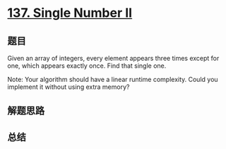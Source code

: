 # [137. Single Number II](https://leetcode.com/problems/single-number-ii/)

## 题目

        
Given an array of integers, every element appears three times except for one, which appears exactly once. Find that single one.



Note:
Your algorithm should have a linear runtime complexity. Could you implement it without using extra memory?

      

## 解题思路


## 总结


